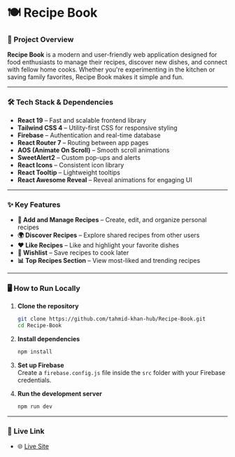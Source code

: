 
# 🍽️ Recipe Book

### 📝 Project Overview  
**Recipe Book** is a modern and user-friendly web application designed for food enthusiasts to manage their recipes, discover new dishes, and connect with fellow home cooks. Whether you're experimenting in the kitchen or saving family favorites, Recipe Book makes it simple and fun.

---

### 🛠 Tech Stack & Dependencies  
- **React 19** – Fast and scalable frontend library  
- **Tailwind CSS 4** – Utility-first CSS for responsive styling  
- **Firebase** – Authentication and real-time database  
- **React Router 7** – Routing between app pages  
- **AOS (Animate On Scroll)** – Smooth scroll animations  
- **SweetAlert2** – Custom pop-ups and alerts  
- **React Icons** – Consistent icon library  
- **React Tooltip** – Lightweight tooltips  
- **React Awesome Reveal** – Reveal animations for engaging UI

---

### ✨ Key Features  
- **🧾 Add and Manage Recipes** – Create, edit, and organize personal recipes  
- **🌍 Discover Recipes** – Explore shared recipes from other users  
- **❤ Like Recipes** – Like and highlight your favorite dishes  
- **📝 Wishlist** – Save recipes to cook later  
- **📊 Top Recipes Section** – View most-liked and trending recipes

---

### 🖥️ How to Run Locally  

1. **Clone the repository**
   ```bash
   git clone https://github.com/tahmid-khan-hub/Recipe-Book.git
   cd Recipe-Book
   ```

2. **Install dependencies**
   ```bash
   npm install
   ```

3. **Set up Firebase**  
   Create a `firebase.config.js` file inside the `src` folder with your Firebase credentials.

4. **Run the development server**
   ```bash
   npm run dev
   ```

---

### 🔗 Live Link 
- 🌐 [Live Site](https://amazing-crepe-4d717c.netlify.app)  
